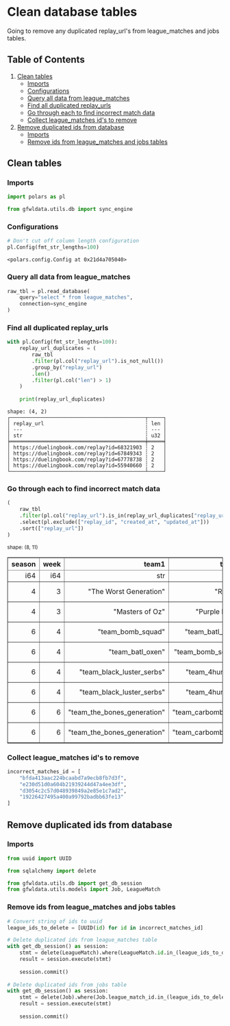 # Clean database tables

Going to remove any duplicated replay_url's from league_matches and jobs tables.

## Table of Contents

1. [Clean tables](#clean-tables)
    - [Imports](#imports)
    - [Configurations](#configurations)
    - [Query all data from league_matches](#query-all-data-from-league_matches)
    - [Find all duplicated replay_urls](#find-all-duplicated-replay_urls)
    - [Go through each to find incorrect match data](#go-through-each-to-find-incorrect-match-data)
    - [Collect league_matches id's to remove](#collect-league_matches-ids-to-remove)
1. [Remove duplicated ids from database](#remove-duplicated-ids-from-database)
    - [Imports](#imports-1)
    - [Remove ids from league_matches and jobs tables](#remove-ids-from-league_matches-and-jobs-tables)

## Clean tables

### Imports


```python
import polars as pl

from gfwldata.utils.db import sync_engine
```

### Configurations


```python
# Don't cut off column length configuration
pl.Config(fmt_str_lengths=100)
```




    <polars.config.Config at 0x21d4a705040>



### Query all data from league_matches


```python
raw_tbl = pl.read_database(
    query="select * from league_matches",
    connection=sync_engine
)
```

### Find all duplicated replay_urls


```python
with pl.Config(fmt_str_lengths=100):
    replay_url_duplicates = (
        raw_tbl
        .filter(pl.col("replay_url").is_not_null())
        .group_by("replay_url")
        .len()
        .filter(pl.col("len") > 1)
    )
    
    print(replay_url_duplicates)
```

    shape: (4, 2)
    ┌────────────────────────────────────────────┬─────┐
    │ replay_url                                 ┆ len │
    │ ---                                        ┆ --- │
    │ str                                        ┆ u32 │
    ╞════════════════════════════════════════════╪═════╡
    │ https://duelingbook.com/replay?id=68321903 ┆ 2   │
    │ https://duelingbook.com/replay?id=67849343 ┆ 2   │
    │ https://duelingbook.com/replay?id=67778738 ┆ 2   │
    │ https://duelingbook.com/replay?id=55940660 ┆ 2   │
    └────────────────────────────────────────────┴─────┘
    

### Go through each to find incorrect match data


```python
(
    raw_tbl
    .filter(pl.col("replay_url").is_in(replay_url_duplicates["replay_url"].to_list()))
    .select(pl.exclude(["replay_id", "created_at", "updated_at"]))
    .sort(["replay_url"])
)
```




<div><style>
.dataframe > thead > tr,
.dataframe > tbody > tr {
  text-align: right;
  white-space: pre-wrap;
}
</style>
<small>shape: (8, 11)</small><table border="1" class="dataframe"><thead><tr><th>season</th><th>week</th><th>team1</th><th>team2</th><th>team1_player</th><th>team2_player</th><th>team1_player_deck_type</th><th>team2_player_deck_type</th><th>match_score</th><th>replay_url</th><th>id</th></tr><tr><td>i64</td><td>i64</td><td>str</td><td>str</td><td>str</td><td>str</td><td>str</td><td>str</td><td>str</td><td>str</td><td>str</td></tr></thead><tbody><tr><td>4</td><td>3</td><td>&quot;The Worst Generation&quot;</td><td>&quot;Rehab&quot;</td><td>&quot;don&#x27;t copy&quot;</td><td>&quot;insids&quot;</td><td>&quot;Chaos Turbo&quot;</td><td>&quot;Chaos Turbo&quot;</td><td>&quot;2-0&quot;</td><td>&quot;https://duelingbook.com/replay?id=55940660&quot;</td><td>&quot;bfda413aac224bcaabd7a9ecb8fb7d3f&quot;</td></tr><tr><td>4</td><td>3</td><td>&quot;Masters of Oz&quot;</td><td>&quot;Purple Haze&quot;</td><td>&quot;jase&quot;</td><td>&quot;raysaber&quot;</td><td>&quot;Chaos Turbo&quot;</td><td>&quot;Chaos Turbo&quot;</td><td>&quot;1-2&quot;</td><td>&quot;https://duelingbook.com/replay?id=55940660&quot;</td><td>&quot;d6d4c00c5f06465b9d0ce393e8992ca3&quot;</td></tr><tr><td>6</td><td>4</td><td>&quot;team_bomb_squad&quot;</td><td>&quot;team_batl_oxen&quot;</td><td>&quot;The dark knight&quot;</td><td>&quot;psyt&quot;</td><td>&quot;Chaos Turbo&quot;</td><td>&quot;Cyber-Stein OTK&quot;</td><td>&quot;2-1&quot;</td><td>&quot;https://duelingbook.com/replay?id=67778738&quot;</td><td>&quot;63e653b80fee48728ba4c0a8debf5834&quot;</td></tr><tr><td>6</td><td>4</td><td>&quot;team_batl_oxen&quot;</td><td>&quot;team_bomb_squad&quot;</td><td>&quot;psyt&quot;</td><td>&quot;The dark knight&quot;</td><td>&quot;Cyber-Stein OTK&quot;</td><td>&quot;Chaos Turbo&quot;</td><td>&quot;2-0&quot;</td><td>&quot;https://duelingbook.com/replay?id=67778738&quot;</td><td>&quot;e230d51d0a604b21939244d47a4ee3df&quot;</td></tr><tr><td>6</td><td>4</td><td>&quot;team_black_luster_serbs&quot;</td><td>&quot;team_4hunnids&quot;</td><td>&quot;popz&quot;</td><td>&quot;Lukaz&quot;</td><td>&quot;Reasoning Gate Turbo&quot;</td><td>&quot;Chaos Turbo&quot;</td><td>&quot;2-1&quot;</td><td>&quot;https://duelingbook.com/replay?id=67849343&quot;</td><td>&quot;d3054c2c57d048939849a2e85e1c7ad2&quot;</td></tr><tr><td>6</td><td>4</td><td>&quot;team_black_luster_serbs&quot;</td><td>&quot;team_4hunnids&quot;</td><td>&quot;popz&quot;</td><td>&quot;SolMasterMatt&quot;</td><td>&quot;Reasoning Gate Turbo&quot;</td><td>&quot;Chaos Turbo&quot;</td><td>&quot;2-1&quot;</td><td>&quot;https://duelingbook.com/replay?id=67849343&quot;</td><td>&quot;f596b7ca06c0460591b2e9ee2d73e30d&quot;</td></tr><tr><td>6</td><td>6</td><td>&quot;team_the_bones_generation&quot;</td><td>&quot;team_carbombnara&quot;</td><td>&quot;Shifty&quot;</td><td>&quot;CCaliendo&quot;</td><td>&quot;Chaos Turbo&quot;</td><td>&quot;Chaos Control&quot;</td><td>&quot;2-1&quot;</td><td>&quot;https://duelingbook.com/replay?id=68321903&quot;</td><td>&quot;19226427495a400a99792badbb63fe13&quot;</td></tr><tr><td>6</td><td>6</td><td>&quot;team_the_bones_generation&quot;</td><td>&quot;team_carbombnara&quot;</td><td>&quot;Shifty&quot;</td><td>&quot;marcor96&quot;</td><td>&quot;Chaos Turbo&quot;</td><td>&quot;Chaos Control&quot;</td><td>&quot;2-1&quot;</td><td>&quot;https://duelingbook.com/replay?id=68321903&quot;</td><td>&quot;5c25d683cdbd449eaaa9e1ea2e9e155a&quot;</td></tr></tbody></table></div>



### Collect league_matches id's to remove


```python
incorrect_matches_id = [
    "bfda413aac224bcaabd7a9ecb8fb7d3f",
    "e230d51d0a604b21939244d47a4ee3df",
    "d3054c2c57d048939849a2e85e1c7ad2",
    "19226427495a400a99792badbb63fe13"
]
```

## Remove duplicated ids from database

### Imports


```python
from uuid import UUID

from sqlalchemy import delete

from gfwldata.utils.db import get_db_session
from gfwldata.utils.models import Job, LeagueMatch
```

### Remove ids from league_matches and jobs tables


```python
# Convert string of ids to uuid
league_ids_to_delete = [UUID(id) for id in incorrect_matches_id]

# Delete duplicated ids from league_matches table
with get_db_session() as session:
    stmt = delete(LeagueMatch).where(LeagueMatch.id.in_(league_ids_to_delete))
    result = session.execute(stmt)
    
    session.commit()
    
# Delete duplicated ids from jobs table
with get_db_session() as session:
    stmt = delete(Job).where(Job.league_match_id.in_(league_ids_to_delete))
    result = session.execute(stmt)
    
    session.commit()
```
